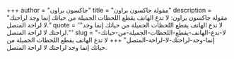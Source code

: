 +++
author = "جاكسون براون"
title = "مقولة جاكسون براون"
description = "مقولة جاكسون براون: لا تدع الهاتف يقطع اللحظات الجميلة من حياتك إنما وجد لراحتك لا لراحة المتصل."
quote = '''لا تدع الهاتف يقطع اللحظات الجميلة من حياتك إنما وجد لراحتك لا لراحة المتصل.'''
slug = "لا-تدع-الهاتف-يقطع-اللحظات-الجميلة-من-حياتك-إنما-وجد-لراحتك-لا-لراحة-المتصل"
+++
لا تدع الهاتف يقطع اللحظات الجميلة من حياتك إنما وجد لراحتك لا لراحة المتصل.
